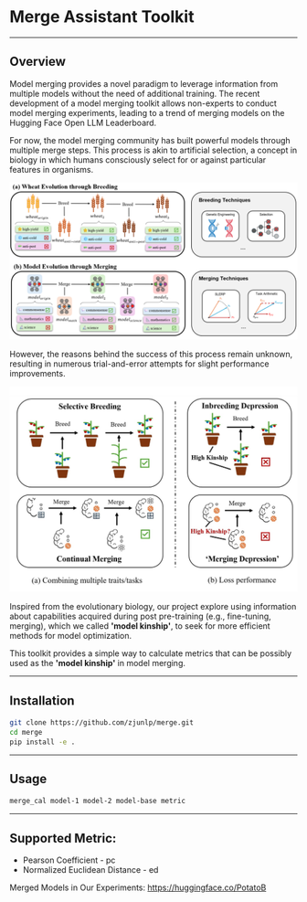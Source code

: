 # Merge Assistant Toolkit



---

## Overview

Model merging provides a novel paradigm to leverage information from multiple models without the need of additional training. The recent development of a model merging toolkit allows non-experts to conduct model merging experiments, leading to a trend of merging models on the Hugging Face Open LLM Leaderboard. 

For now, the model merging community has built powerful models through multiple merge steps. This process is akin to artificial selection, a concept in biology in which humans consciously select for or against particular features in organisms.

![](images/evolution.png)

However, the reasons behind the success of this process remain unknown, resulting in numerous trial-and-error attempts for slight performance improvements.

![](images/selection.png)

Inspired from the evolutionary biology, our project explore using information about capabilities acquired during post pre-training (e.g., fine-tuning, merging), which we called **'model kinship'**, to seek for more efficient methods for model optimization.

This toolkit provides a simple way to calculate metrics that can be possibly used as the **'model kinship'** in model merging.

---

## Installation

```bash
git clone https://github.com/zjunlp/merge.git
cd merge
pip install -e .
```

---

## Usage

```bash
merge_cal model-1 model-2 model-base metric
```

---

## Supported Metric:

- Pearson Coefficient - pc
- Normalized Euclidean Distance - ed

Merged Models in Our Experiments:
https://huggingface.co/PotatoB
